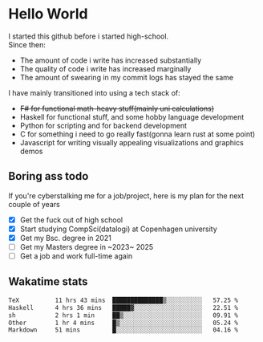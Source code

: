 # Hello World

I started this github before i started high-school.  
Since then:
- The amount of code i write has increased substantially
- The quality of code i write has increased marginally
- The amount of swearing in my commit logs has stayed the same

I have mainly transitioned into using a tech stack of:
- ~~F# for functional math-heavy stuff(mainly uni calculations)~~
- Haskell for functional stuff, and some hobby language development
- Python for scripting and for backend development
- C for something i need to go really fast(gonna learn rust at some point)
- Javascript for writing visually appealing visualizations and graphics demos

## Boring ass todo
If you're cyberstalking me for a job/project, here is my plan for the next couple of years
- [x] Get the fuck out of high school
- [x] Start studying CompSci(datalogi) at Copenhagen university
- [x] Get my Bsc. degree in 2021
- [ ] Get my Masters degree in ~2023~ 2025
- [ ] Get a job and work full-time again

## Wakatime stats
<!--START_SECTION:waka-->

```txt
TeX          11 hrs 43 mins  ██████████████▒░░░░░░░░░░   57.25 %
Haskell      4 hrs 36 mins   █████▓░░░░░░░░░░░░░░░░░░░   22.51 %
sh           2 hrs 1 min     ██▒░░░░░░░░░░░░░░░░░░░░░░   09.91 %
Other        1 hr 4 mins     █▒░░░░░░░░░░░░░░░░░░░░░░░   05.24 %
Markdown     51 mins         █░░░░░░░░░░░░░░░░░░░░░░░░   04.16 %
```

<!--END_SECTION:waka-->
